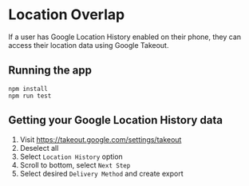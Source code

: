 # Location Overlap
If a user has Google Location History enabled on their phone, they can access their location data using Google Takeout.

## Running the app
`npm install`  
`npm run test`

## Getting your Google Location History data
1) Visit https://takeout.google.com/settings/takeout
2) Deselect all
3) Select `Location History` option
4) Scroll to bottom, select `Next Step`
5) Select desired `Delivery Method` and create export
